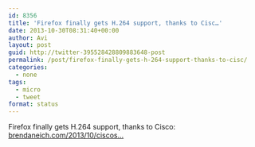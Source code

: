 ```yaml
---
id: 8356
title: 'Firefox finally gets H.264 support, thanks to Cisc…'
date: 2013-10-30T08:31:40+00:00
author: Avi
layout: post
guid: http://twitter-395528428809883648-post
permalink: /post/firefox-finally-gets-h-264-support-thanks-to-cisc/
categories:
  - none
tags:
  - micro
  - tweet
format: status
---
```

Firefox finally gets H.264 support, thanks to Cisco: [brendaneich.com/2013/10/ciscos…](https://brendaneich.com/2013/10/ciscos-h-264-good-news/)